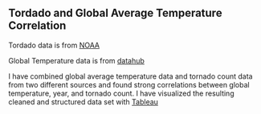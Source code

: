 ## Tordado and Global Average Temperature Correlation
Tordado data is from [NOAA](https://www.ncei.noaa.gov/access/monitoring/tornadoes/)

Global Temperature data is from [datahub](https://datahub.io/core/global-temp#data)

I have combined global average temperature data and tornado count data from two different sources and found strong correlations between global temperature, year, and tornado count.
I have visualized the resulting cleaned and structured data set with [Tableau](https://public.tableau.com/app/profile/david.branson/viz/GlobalTemperatureTornadoFrequencyCorrelation/Dashboard1)
